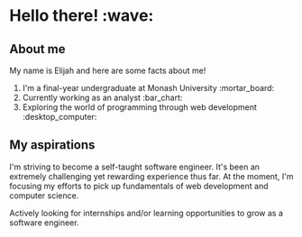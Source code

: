 <h1>Hello there! :wave: </h1>

<section>
  <h2>About me</h2>
  <p> My name is Elijah and here are some facts about me!</p>
  <ol>
    <li> I'm a final-year undergraduate at Monash University :mortar_board:</li>
    <li> Currently working as an analyst :bar_chart: </li>
    <li> Exploring the world of programming through web development :desktop_computer: </li>
  </ol>
 </section>
  
 <section>
  <h2>My aspirations</h2>
  <p>I'm striving to become a self-taught software engineer. It's been an extremely challenging yet rewarding experience thus far. At the moment, I'm focusing my efforts to pick up fundamentals of web development and computer science.</p>
  <p>Actively looking for internships and/or learning opportunities to grow as a software engineer. </p>
  
 
  
<!--
**ElijahQuiazon/ElijahQuiazon** is a ✨ _special_ ✨ repository because its `README.md` (this file) appears on your GitHub profile.

Here are some ideas to get you started:

- 🔭 I’m currently working on ...
- 🌱 I’m currently learning ...
- 👯 I’m looking to collaborate on ...
- 🤔 I’m looking for help with ...
- 💬 Ask me about ...
- 📫 How to reach me: ...
- 😄 Pronouns: ...
- ⚡ Fun fact: ...
-->
